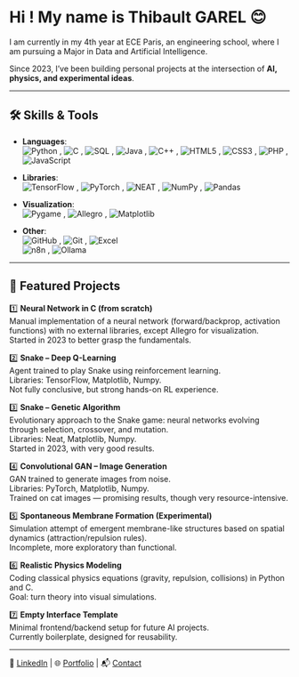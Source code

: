 # Hi ! My name is Thibault GAREL 😊 

I am currently in my 4th year at ECE Paris, an engineering school, where I am pursuing a Major in Data and Artificial Intelligence.

Since 2023, I’ve been building personal projects at the intersection of **AI, physics, and experimental ideas**.  



---

## 🛠️ Skills & Tools
- **Languages**:  
  ![Python](https://img.shields.io/badge/Python-3776AB?style=for-the-badge&logo=python&logoColor=white) , ![C](https://img.shields.io/badge/C-00599C?style=for-the-badge&logo=c&logoColor=white) , ![SQL](https://img.shields.io/badge/SQL-4479A1?style=for-the-badge&logo=mysql&logoColor=white)  ,  ![Java](https://img.shields.io/badge/Java-007396?style=for-the-badge&logo=java&logoColor=white)  ,  ![C++](https://img.shields.io/badge/C++-00599C?style=for-the-badge&logo=cplusplus&logoColor=white)  ,  ![HTML5](https://img.shields.io/badge/HTML5-E34F26?style=for-the-badge&logo=html5&logoColor=white)  ,  ![CSS3](https://img.shields.io/badge/CSS3-1572B6?style=for-the-badge&logo=css3&logoColor=white)  ,  ![PHP](https://img.shields.io/badge/PHP-777BB4?style=for-the-badge&logo=php&logoColor=white)  ,  ![JavaScript](https://img.shields.io/badge/JavaScript-F7DF1E?style=for-the-badge&logo=javascript&logoColor=black)  

- **Libraries**:  
  ![TensorFlow](https://img.shields.io/badge/TensorFlow-FF6F00?style=for-the-badge&logo=tensorflow&logoColor=white)  ,   ![PyTorch](https://img.shields.io/badge/PyTorch-EE4C2C?style=for-the-badge&logo=pytorch&logoColor=white)  ,  ![NEAT](https://img.shields.io/badge/NEAT-000000?style=for-the-badge&logoColor=white)  ,  ![NumPy](https://img.shields.io/badge/NumPy-013243?style=for-the-badge&logo=numpy&logoColor=white)  ,  ![Pandas](https://img.shields.io/badge/Pandas-150458?style=for-the-badge&logo=pandas&logoColor=white)  

- **Visualization**:  
  ![Pygame](https://img.shields.io/badge/Pygame-008000?style=for-the-badge&logo=python&logoColor=white)  ,  ![Allegro](https://img.shields.io/badge/Allegro-FF6600?style=for-the-badge&logo=allegro&logoColor=white)  ,  ![Matplotlib](https://img.shields.io/badge/Matplotlib-003366?style=for-the-badge&logo=plotly&logoColor=white)  

- **Other**:  
  ![GitHub](https://img.shields.io/badge/GitHub-181717?style=for-the-badge&logo=github&logoColor=white)  ,  ![Git](https://img.shields.io/badge/Git-F05032?style=for-the-badge&logo=git&logoColor=white)  ,  ![Excel](https://img.shields.io/badge/Excel-217346?style=for-the-badge&logo=microsoft-excel&logoColor=white)  
  ![n8n](https://img.shields.io/badge/n8n-EA4C89?style=for-the-badge&logo=n8n&logoColor=white)  ,  ![Ollama](https://img.shields.io/badge/Ollama-000000?style=for-the-badge&logoColor=white)  




---

## 🌟 Featured Projects  

1️⃣ **Neural Network in C (from scratch)**  
Manual implementation of a neural network (forward/backprop, activation functions) with no external libraries, except Allegro for visualization.  
Started in 2023 to better grasp the fundamentals.  

2️⃣ **Snake – Deep Q-Learning**  
Agent trained to play Snake using reinforcement learning.  
Libraries: TensorFlow, Matplotlib, Numpy.  
Not fully conclusive, but strong hands-on RL experience.  

3️⃣ **Snake – Genetic Algorithm**  
Evolutionary approach to the Snake game: neural networks evolving through selection, crossover, and mutation.  
Libraries: Neat, Matplotlib, Numpy.  
Started in 2023, with very good results.  

4️⃣ **Convolutional GAN – Image Generation**  
GAN trained to generate images from noise.  
Libraries: PyTorch, Matplotlib, Numpy.  
Trained on cat images — promising results, though very resource-intensive.  

5️⃣ **Spontaneous Membrane Formation (Experimental)**  
Simulation attempt of emergent membrane-like structures based on spatial dynamics (attraction/repulsion rules).  
Incomplete, more exploratory than functional.  

6️⃣ **Realistic Physics Modeling**  
Coding classical physics equations (gravity, repulsion, collisions) in Python and C.  
Goal: turn theory into visual simulations.  

7️⃣ **Empty Interface Template**  
Minimal frontend/backend setup for future AI projects.  
Currently boilerplate, designed for reusability.  

---

💼 [LinkedIn](#) | 🌐 [Portfolio](#) | 📬 [Contact](#)  
